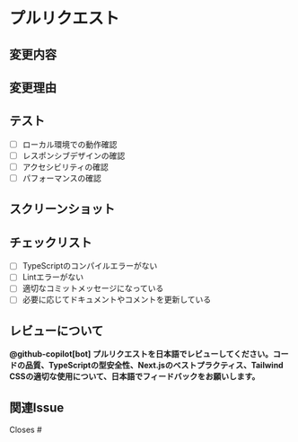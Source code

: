 # プルリクエスト

## 変更内容

<!-- この PR で何を変更したかを簡潔に説明してください -->

## 変更理由

<!-- なぜこの変更が必要だったかを説明してください -->

## テスト

<!-- どのようなテストを行ったかを記載してください -->

- [ ] ローカル環境での動作確認
- [ ] レスポンシブデザインの確認
- [ ] アクセシビリティの確認
- [ ] パフォーマンスの確認

## スクリーンショット

<!-- UI変更がある場合は、変更前後のスクリーンショットを添付してください -->

## チェックリスト

- [ ] TypeScriptのコンパイルエラーがない
- [ ] Lintエラーがない
- [ ] 適切なコミットメッセージになっている
- [ ] 必要に応じてドキュメントやコメントを更新している

## レビューについて

**@github-copilot[bot] プルリクエストを日本語でレビューしてください。コードの品質、TypeScriptの型安全性、Next.jsのベストプラクティス、Tailwind CSSの適切な使用について、日本語でフィードバックをお願いします。**

## 関連Issue

<!-- 関連するIssueがあれば記載してください -->
Closes #
